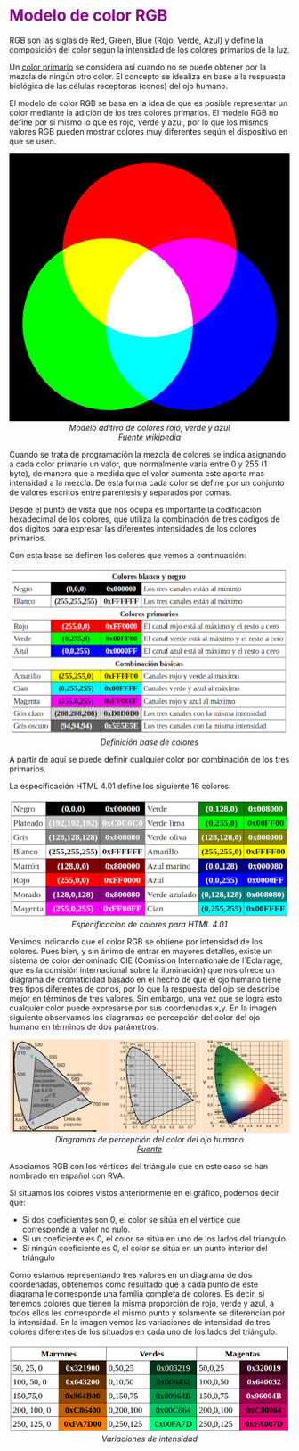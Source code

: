 # <FONT COLOR=#8B008B>Modelo de color RGB</font>
RGB son las siglas de Red, Green, Blue (Rojo, Verde, Azul) y define la composición del color según la intensidad de los colores primarios de la luz.

Un [color primario](https://es.wikipedia.org/wiki/Color_primario#Colores_primarios_de_luz_(RGB)) se considera así cuando no se puede obtener por la mezcla de ningún otro color. El concepto se idealiza en base a la respuesta biológica de las células receptoras (conos) del ojo humano.

El modelo de color RGB se basa en la idea de que es posible representar un color mediante la adición de los tres colores primarios. El modelo RGB no define por si mismo lo que es rojo, verde y azul, por lo que los mismos valores RGB pueden mostrar colores muy diferentes según el dispositivo en que se usen.

<center>

![Modelo aditivo de colores rojo, verde y azul](../img/intro/RGB.svg)  
*Modelo aditivo de colores rojo, verde y azul<br>[Fuente wikipedia](https://es.wikipedia.org/wiki/RGB)</br>*

</center>

Cuando se trata de programación la mezcla de colores se indica asignando a cada color primario un valor, que normalmente varia entre 0 y 255 (1 byte), de manera que a medida que el valor aumenta este aporta mas intensidad a la mezcla. De esta forma cada color se define por un conjunto de valores escritos entre paréntesis y separados por comas.

Desde el punto de vista que nos ocupa es importante la codificación hexadecimal de los colores, que utiliza la combinación de tres códigos de dos digitos para expresar las diferentes intensidades de los colores primarios.

Con esta base se definen los colores que vemos a continuación:

<center>

![Definición base de colores](../img/intro/colores_basicos.png)  
*Definición base de colores*

</center>

A partir de aquí se puede definir cualquier color por combinación de los tres primarios.

La especificación HTML 4.01 define los siguiente 16 colores:

<center>

![Especificacion de colores para HTML 4.01](../img/intro/colores_html4_01.png)  
*Especificacion de colores para HTML 4.01*

</center>

Venimos indicando que el color RGB se obtiene por intensidad de los colores. Pues bien, y sin ánimo de entrar en mayores detalles, existe un sistema de color denominado CIE (Comission Internationale de l´Eclairage, que es la comisión internacional sobre la iluminación) que nos ofrece un diagrama de cromaticidad basado en el hecho de que el ojo humano tiene tres tipos diferentes de conos, por lo que la respuesta del ojo se describe mejor en términos de tres valores. Sin embargo, una vez que se logra esto cualquier color puede expresarse por sus coordenadas x,y. En la imagen siguiente observamos los diagramas de percepción del color del ojo humano en términos de dos parámetros.

<center>

![Diagramas de percepción del color del ojo humano](../img/intro/diagCIE.png)  
*Diagramas de percepción del color del ojo humano<br>[Fuente](http://hyperphysics.phy-astr.gsu.edu/hbasees/hph.html)</br>*

</center>

Asociamos RGB con los vértices del triángulo que en este caso se han nombrado en español con RVA.

Si situamos los colores vistos anteriormente en el gráfico, podemos decir que:

* Si dos coeficientes son 0, el color se sitúa en el vértice que corresponde al valor no nulo.
* Si un coeficiente es 0, el color se sitúa en uno de los lados del triángulo.
* Si ningún coeficiente es 0, el color se sitúa en un punto interior del triángulo

Como estamos representando tres valores en un diagrama de dos coordenadas, obtenemos como resultado que a cada punto de este diagrama le corresponde una familia completa de colores. Es decir, si tenemos colores que tienen la misma proporción de rojo, verde y azul, a todos ellos les corresponde el mismo punto y solamente se diferencian por la intensidad. En la imagen vemos las variaciones de intensidad de tres colores diferentes de los situados en cada uno de los lados del triángulo.

<center>

![Variaciones de intensidad](../img/intro/var_int.png)  
*Variaciones de intensidad*

</center>

